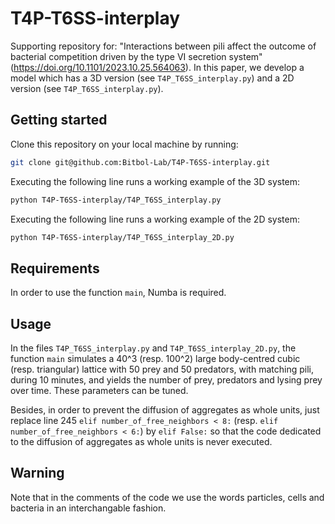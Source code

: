 # T4P-T6SS-interplay

Supporting repository for: "Interactions between pili affect the outcome of bacterial competition driven by the type VI secretion system" (https://doi.org/10.1101/2023.10.25.564063). In this paper, we develop a model which has a 3D version (see `T4P_T6SS_interplay.py`) and a 2D version (see `T4P_T6SS_interplay.py`).

## Getting started ##

Clone this repository on your local machine by running:

```bash
git clone git@github.com:Bitbol-Lab/T4P-T6SS-interplay.git
``` 
 

Executing the following line runs a working example of the 3D system:
```bash
python T4P-T6SS-interplay/T4P_T6SS_interplay.py
```

Executing the following line runs a working example of the 2D system:
```bash
python T4P-T6SS-interplay/T4P_T6SS_interplay_2D.py
``` 


## Requirements ##

In order to use the function `main`, Numba is required.

## Usage ##

In the files `T4P_T6SS_interplay.py` and `T4P_T6SS_interplay_2D.py`, the function
`
main
`
simulates a 40^3 (resp. 100^2) large body-centred cubic (resp. triangular) lattice with 50 prey and 50 predators, with matching pili, during 10 minutes, and yields the number of prey, predators and lysing prey over time. These parameters can be tuned.

Besides, in order to prevent the diffusion of aggregates as whole units, just replace line 245 `elif number_of_free_neighbors < 8:` (resp. `elif number_of_free_neighbors < 6:`) by `elif False:` so that the code dedicated to the diffusion of aggregates as whole units is never executed.

## Warning ##

Note that in the comments of the code we use the words particles, cells and bacteria in an interchangable fashion.
